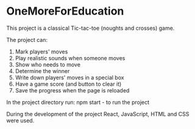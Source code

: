 # OneMoreForEducation
This project is a classical Tic-tac-toe (noughts and crosses) game.

The project can:
1)  Mark players' moves
2)  Play realistic sounds when someone moves
3)  Show who needs to move
4)  Determine the winner
5)  Write down players' moves in a special box
6)  Have a game score (and button to clear it)
7)  Save the progress when the page is reloaded

In the project directory run:
npm start - to run the project

During the development of the project React, JavaScript, HTML and CSS were used.

